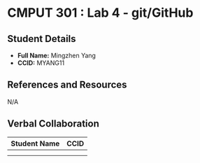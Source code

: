 # CMPUT 301 : Lab 4 - git/GitHub

## Student Details

- **Full Name:** Mingzhen Yang
- **CCID:** MYANG11

## References and Resources

N/A

## Verbal Collaboration

| Student Name | CCID     |
| ------------ | -------- |
|              |          |
|              |          |
